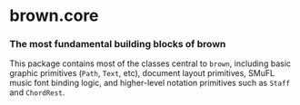 # brown.core

### The most fundamental building blocks of brown

This package contains most of the classes central to `brown`, including basic graphic primitives (`Path`, `Text`, etc), document layout primitives, SMuFL music font binding logic, and higher-level notation primitives such as `Staff` and `ChordRest`.
